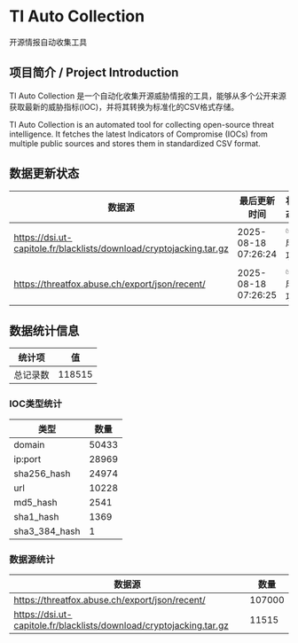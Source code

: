 # TI Auto Collection

 开源情报自动收集工具

## 项目简介 / Project Introduction

TI Auto Collection 是一个自动化收集开源威胁情报的工具，能够从多个公开来源获取最新的威胁指标(IOC)，并将其转换为标准化的CSV格式存储。

TI Auto Collection is an automated tool for collecting open-source threat intelligence. It fetches the latest Indicators of Compromise (IOCs) from multiple public sources and stores them in standardized CSV format.

## 数据更新状态

| 数据源 | 最后更新时间 | 状态 |
|--------|------------|------|
| https://dsi.ut-capitole.fr/blacklists/download/cryptojacking.tar.gz | 2025-08-18 07:26:24 | ✅ 成功 |
| https://threatfox.abuse.ch/export/json/recent/ | 2025-08-18 07:26:25 | ✅ 成功 |















































































































































## 数据统计信息

| 统计项 | 值 |
|--------|----|
| 总记录数 | 118515 |

### IOC类型统计

| 类型 | 数量 |
|------|------|
| domain | 50433 |
| ip:port | 28969 |
| sha256_hash | 24974 |
| url | 10228 |
| md5_hash | 2541 |
| sha1_hash | 1369 |
| sha3_384_hash | 1 |

### 数据源统计

| 数据源 | 数量 |
|--------|------|
| https://threatfox.abuse.ch/export/json/recent/ | 107000 |
| https://dsi.ut-capitole.fr/blacklists/download/cryptojacking.tar.gz | 11515 |
